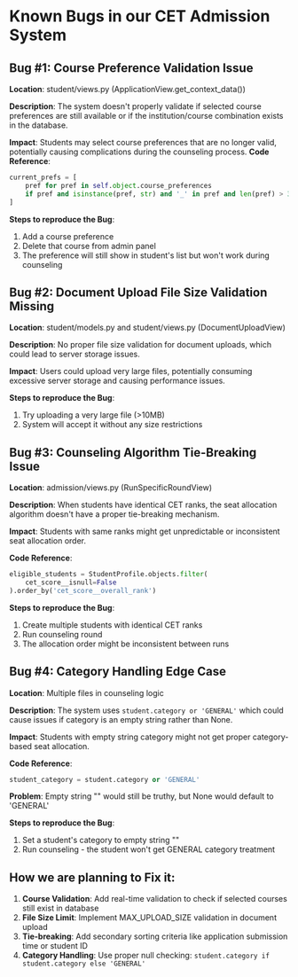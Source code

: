 # Known Bugs in our CET Admission System

## Bug #1: Course Preference Validation Issue
**Location**: student/views.py (ApplicationView.get_context_data())

**Description**: The system doesn't properly validate if selected course preferences are still available or if the institution/course combination exists in the database.

**Impact**: Students may select course preferences that are no longer valid, potentially causing complications during the counseling process.
**Code Reference**: 
```python
current_prefs = [
    pref for pref in self.object.course_preferences 
    if pref and isinstance(pref, str) and '_' in pref and len(pref) > 3
]
```

**Steps to reproduce the Bug**: 
1. Add a course preference
2. Delete that course from admin panel
3. The preference will still show in student's list but won't work during counseling

## Bug #2: Document Upload File Size Validation Missing
**Location**: student/models.py and student/views.py (DocumentUploadView)

**Description**: No proper file size validation for document uploads, which could lead to server storage issues.

**Impact**: Users could upload very large files, potentially consuming excessive server storage and causing performance issues.

**Steps to reproduce the Bug**: 
1. Try uploading a very large file (>10MB)
2. System will accept it without any size restrictions

## Bug #3: Counseling Algorithm Tie-Breaking Issue
**Location**: admission/views.py (RunSpecificRoundView)

**Description**: When students have identical CET ranks, the seat allocation algorithm doesn't have a proper tie-breaking mechanism.

**Impact**: Students with same ranks might get unpredictable or inconsistent seat allocation order.

**Code Reference**:
```python
eligible_students = StudentProfile.objects.filter(
    cet_score__isnull=False
).order_by('cet_score__overall_rank')
```

**Steps to reproduce the Bug**: 
1. Create multiple students with identical CET ranks
2. Run counseling round
3. The allocation order might be inconsistent between runs

## Bug #4: Category Handling Edge Case
**Location**: Multiple files in counseling logic

**Description**: The system uses `student.category or 'GENERAL'` which could cause issues if category is an empty string rather than None.

**Impact**: Students with empty string category might not get proper category-based seat allocation.

**Code Reference**:
```python
student_category = student.category or 'GENERAL'
```

**Problem**: Empty string "" would still be truthy, but None would default to 'GENERAL'

**Steps to reproduce the Bug**: 
1. Set a student's category to empty string ""
2. Run counseling - the student won't get GENERAL category treatment

## How we are planning to Fix it:
1. **Course Validation**: Add real-time validation to check if selected courses still exist in database
2. **File Size Limit**: Implement MAX_UPLOAD_SIZE validation in document upload
3. **Tie-breaking**: Add secondary sorting criteria like application submission time or student ID
4. **Category Handling**: Use proper null checking: `student.category if student.category else 'GENERAL'`
